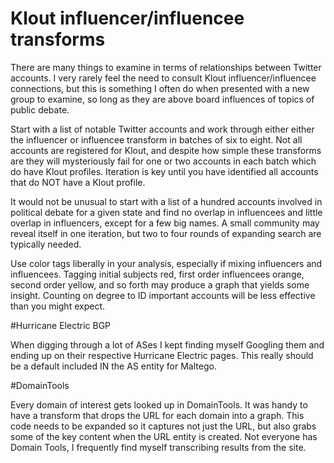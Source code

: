 # Klout influencer/influencee transforms

There are many things to examine in terms of relationships between Twitter accounts. I very rarely feel the need to consult Klout influencer/influencee connections, but this is something I often do when presented with a new group to examine, so long as they are above board influences of topics of public debate.

Start with a list of notable Twitter accounts and work through either either the influencer or influencee transform in batches of six to eight. Not all accounts are registered for Klout, and despite how simple these transforms are they will mysteriously fail for one or two accounts in each batch which do have Klout profiles. Iteration is key until you have identified all accounts that do NOT have a Klout profile.

It would not be unusual to start with a list of a hundred accounts involved in political debate for a given state and find no overlap in influencees and little overlap in influencers, except for a few big names. A small community may reveal itself in one iteration, but two to four rounds of expanding search are typically needed.

Use color tags liberally in your analysis, especially if mixing influencers and influencees. Tagging initial subjects red, first order influencees orange, second order yellow, and so forth may produce a graph that yields some insight. Counting on degree to ID important accounts will be less effective than you might expect.

#Hurricane Electric BGP

When digging through a lot of ASes I kept finding myself Googling them and ending up on their respective Hurricane Electric pages. This really should be a default included IN the AS entity for Maltego.

#DomainTools

Every domain of interest gets looked up in DomainTools. It was handy to have a transform that drops the URL for each domain into a graph. This code needs to be expanded so it captures not just the URL, but also grabs some of the key content when the URL entity is created. Not everyone has Domain Tools, I frequently find myself transcribing results from the site.